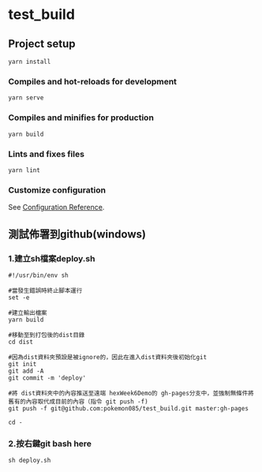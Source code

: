 # test_build

## Project setup
```
yarn install
```

### Compiles and hot-reloads for development
```
yarn serve
```

### Compiles and minifies for production
```
yarn build
```

### Lints and fixes files
```
yarn lint
```

### Customize configuration
See [Configuration Reference](https://cli.vuejs.org/config/).

## 測試佈署到github(windows)

### 1.建立sh檔案deploy.sh

```
#!/usr/bin/env sh

#當發生錯誤時終止腳本運行
set -e

#建立輸出檔案
yarn build

#移動至到打包後的dist目錄 
cd dist

#因為dist資料夾預設是被ignore的，因此在進入dist資料夾後初始化git
git init
git add -A
git commit -m 'deploy'

#將 dist資料夾中的內容推送至遠端 hexWeek6Demo的 gh-pages分支中，並強制無條件將舊有的內容取代成目前的內容（指令 git push -f)
git push -f git@github.com:pokemon085/test_build.git master:gh-pages

cd -
```
### 2.按右鍵git bash here
```
sh deploy.sh







